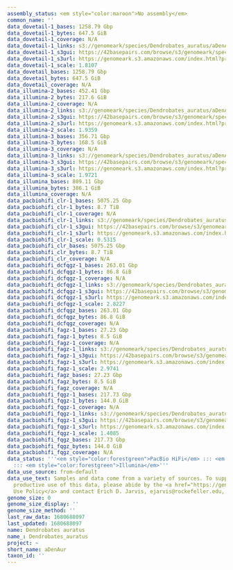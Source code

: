```yaml
---
assembly_status: <em style="color:maroon">No assembly</em>
common_name: ''
data_dovetail-1_bases: 1258.79 Gbp
data_dovetail-1_bytes: 647.5 GiB
data_dovetail-1_coverage: N/A
data_dovetail-1_links: s3://genomeark/species/Dendrobates_auratus/aDenAur1/genomic_data/dovetail/<br>
data_dovetail-1_s3gui: https://42basepairs.com/browse/s3/genomeark/species/Dendrobates_auratus/aDenAur1/genomic_data/dovetail/
data_dovetail-1_s3url: https://genomeark.s3.amazonaws.com/index.html?prefix=species/Dendrobates_auratus/aDenAur1/genomic_data/dovetail/
data_dovetail-1_scale: 1.8107
data_dovetail_bases: 1258.79 Gbp
data_dovetail_bytes: 647.5 GiB
data_dovetail_coverage: N/A
data_illumina-2_bases: 452.41 Gbp
data_illumina-2_bytes: 217.6 GiB
data_illumina-2_coverage: N/A
data_illumina-2_links: s3://genomeark/species/Dendrobates_auratus/aDenAur2/genomic_data/illumina/<br>
data_illumina-2_s3gui: https://42basepairs.com/browse/s3/genomeark/species/Dendrobates_auratus/aDenAur2/genomic_data/illumina/
data_illumina-2_s3url: https://genomeark.s3.amazonaws.com/index.html?prefix=species/Dendrobates_auratus/aDenAur2/genomic_data/illumina/
data_illumina-2_scale: 1.9359
data_illumina-3_bases: 356.71 Gbp
data_illumina-3_bytes: 168.5 GiB
data_illumina-3_coverage: N/A
data_illumina-3_links: s3://genomeark/species/Dendrobates_auratus/aDenAur3/genomic_data/illumina/<br>
data_illumina-3_s3gui: https://42basepairs.com/browse/s3/genomeark/species/Dendrobates_auratus/aDenAur3/genomic_data/illumina/
data_illumina-3_s3url: https://genomeark.s3.amazonaws.com/index.html?prefix=species/Dendrobates_auratus/aDenAur3/genomic_data/illumina/
data_illumina-3_scale: 1.9721
data_illumina_bases: 809.11 Gbp
data_illumina_bytes: 386.1 GiB
data_illumina_coverage: N/A
data_pacbiohifi_clr-1_bases: 5075.25 Gbp
data_pacbiohifi_clr-1_bytes: 8.7 TiB
data_pacbiohifi_clr-1_coverage: N/A
data_pacbiohifi_clr-1_links: s3://genomeark/species/Dendrobates_auratus/aDenAur1/genomic_data/pacbio_hifi/<br>
data_pacbiohifi_clr-1_s3gui: https://42basepairs.com/browse/s3/genomeark/species/Dendrobates_auratus/aDenAur1/genomic_data/pacbio_hifi/
data_pacbiohifi_clr-1_s3url: https://genomeark.s3.amazonaws.com/index.html?prefix=species/Dendrobates_auratus/aDenAur1/genomic_data/pacbio_hifi/
data_pacbiohifi_clr-1_scale: 0.5315
data_pacbiohifi_clr_bases: 5075.25 Gbp
data_pacbiohifi_clr_bytes: 8.7 TiB
data_pacbiohifi_clr_coverage: N/A
data_pacbiohifi_dcfqgz-1_bases: 263.01 Gbp
data_pacbiohifi_dcfqgz-1_bytes: 86.8 GiB
data_pacbiohifi_dcfqgz-1_coverage: N/A
data_pacbiohifi_dcfqgz-1_links: s3://genomeark/species/Dendrobates_auratus/aDenAur1/genomic_data/pacbio_hifi/<br>
data_pacbiohifi_dcfqgz-1_s3gui: https://42basepairs.com/browse/s3/genomeark/species/Dendrobates_auratus/aDenAur1/genomic_data/pacbio_hifi/
data_pacbiohifi_dcfqgz-1_s3url: https://genomeark.s3.amazonaws.com/index.html?prefix=species/Dendrobates_auratus/aDenAur1/genomic_data/pacbio_hifi/
data_pacbiohifi_dcfqgz-1_scale: 2.8227
data_pacbiohifi_dcfqgz_bases: 263.01 Gbp
data_pacbiohifi_dcfqgz_bytes: 86.8 GiB
data_pacbiohifi_dcfqgz_coverage: N/A
data_pacbiohifi_fagz-1_bases: 27.23 Gbp
data_pacbiohifi_fagz-1_bytes: 8.5 GiB
data_pacbiohifi_fagz-1_coverage: N/A
data_pacbiohifi_fagz-1_links: s3://genomeark/species/Dendrobates_auratus/aDenAur1/genomic_data/pacbiohifi_fagz/<br>
data_pacbiohifi_fagz-1_s3gui: https://42basepairs.com/browse/s3/genomeark/species/Dendrobates_auratus/aDenAur1/genomic_data/pacbiohifi_fagz/
data_pacbiohifi_fagz-1_s3url: https://genomeark.s3.amazonaws.com/index.html?prefix=species/Dendrobates_auratus/aDenAur1/genomic_data/pacbiohifi_fagz/
data_pacbiohifi_fagz-1_scale: 2.9741
data_pacbiohifi_fagz_bases: 27.23 Gbp
data_pacbiohifi_fagz_bytes: 8.5 GiB
data_pacbiohifi_fagz_coverage: N/A
data_pacbiohifi_fqgz-1_bases: 217.73 Gbp
data_pacbiohifi_fqgz-1_bytes: 144.0 GiB
data_pacbiohifi_fqgz-1_coverage: N/A
data_pacbiohifi_fqgz-1_links: s3://genomeark/species/Dendrobates_auratus/aDenAur1/genomic_data/pacbio_hifi/<br>
data_pacbiohifi_fqgz-1_s3gui: https://42basepairs.com/browse/s3/genomeark/species/Dendrobates_auratus/aDenAur1/genomic_data/pacbio_hifi/
data_pacbiohifi_fqgz-1_s3url: https://genomeark.s3.amazonaws.com/index.html?prefix=species/Dendrobates_auratus/aDenAur1/genomic_data/pacbio_hifi/
data_pacbiohifi_fqgz-1_scale: 1.4085
data_pacbiohifi_fqgz_bases: 217.73 Gbp
data_pacbiohifi_fqgz_bytes: 144.0 GiB
data_pacbiohifi_fqgz_coverage: N/A
data_status: '''<em style="color:forestgreen">PacBio HiFi</em> ::: <em style="color:forestgreen">Dovetail</em>
  ::: <em style="color:forestgreen">Illumina</em>'''
data_use_source: from-default
data_use_text: Samples and data come from a variety of sources. To support fair and
  productive use of this data, please abide by the <a href="https://genome10k.soe.ucsc.edu/data-use-policies/">Data
  Use Policy</a> and contact Erich D. Jarvis, ejarvis@rockefeller.edu, with any questions.
genome_size: 0
genome_size_display: ''
genome_size_method: ''
last_raw_data: 1680688097
last_updated: 1680688097
name: Dendrobates auratus
name_: Dendrobates_auratus
project: ~
short_name: aDenAur
taxon_id: ''
---
```

